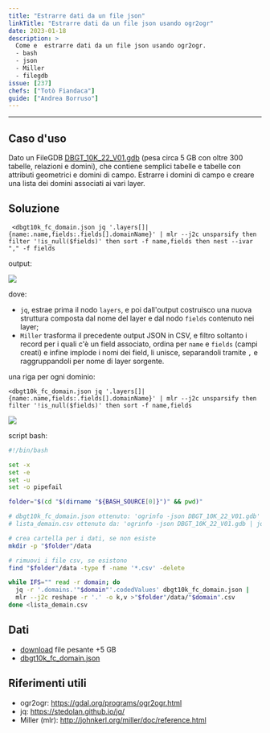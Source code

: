 ```yaml
---
title: "Estrarre dati da un file json"
linkTitle: "Estrarre dati da un file json usando ogr2ogr"
date: 2023-01-18
description: >
  Come e  estrarre dati da un file json usando ogr2ogr.
  - bash
  - json
  - Miller
  - filegdb
issue: [237]
chefs: ["Totò Fiandaca"]
guide: ["Andrea Borruso"]
---
```


---

## Caso d'uso

Dato un FileGDB [DBGT_10K_22_V01.gdb](https://www.sardegnageoportale.it/index.php?xsl=2420&s=40&v=9&c=95645&es=6603&na=1&n=100&esp=1&tb=14401) (pesa circa 5 GB con oltre 300 tabelle, relazioni e domini), che contiene semplici tabelle e tabelle con attributi geometrici e domini di campo. Estrarre i domini di campo e creare una lista dei domini associati ai vari layer.

## Soluzione

```
 <dbgt10k_fc_domain.json jq '.layers[]|{name:.name,fields:.fields[].domainName}' | mlr --j2c unsparsify then filter '!is_null($fields)' then sort -f name,fields then nest --ivar "," -f fields
 ```
 output:

 ![](https://user-images.githubusercontent.com/7631137/213261147-57d108ed-f2aa-4cce-a775-895108c31089.png)

dove:
- `jq`, estrae prima il nodo `layers`, e poi dall'output costruisco una nuova struttura composta dal nome del layer e dal nodo `fields` contenuto nei layer;
- `Miller` trasforma il precedente output JSON in CSV, e filtro soltanto i record per i quali c'è un field associato, ordina per `name` e `fields` (campi creati) e infine implode i nomi dei field, li unisce, separandoli tramite `,` e raggruppandoli per nome di layer sorgente.

una riga per ogni dominio:

```
<dbgt10k_fc_domain.json jq '.layers[]|{name:.name,fields:.fields[].domainName}' | mlr --j2c unsparsify then filter '!is_null($fields)' then sort -f name,fields
```

![](https://user-images.githubusercontent.com/7631137/213261431-2c2e62a7-547a-42de-9f3a-52eda67b1392.png)

script bash:

```sh
#!/bin/bash

set -x
set -e
set -u
set -o pipefail

folder="$(cd "$(dirname "${BASH_SOURCE[0]}")" && pwd)"

# dbgt10k_fc_domain.json ottenuto: 'ogrinfo -json DBGT_10K_22_V01.gdb'
# lista_demain.csv ottenuto da: 'ogrinfo -json DBGT_10K_22_V01.gdb | jq -r '.domains|keys[]''

# crea cartella per i dati, se non esiste
mkdir -p "$folder"/data

# rimuovi i file csv, se esistono
find "$folder"/data -type f -name '*.csv' -delete

while IFS="" read -r domain; do
  jq -r '.domains.'"$domain"'.codedValues' dbgt10k_fc_domain.json |
  mlr --j2c reshape -r '.' -o k,v >"$folder"/data/"$domain".csv
done <lista_demain.csv
```

## Dati

- [download](https://www.sardegnageoportale.it/index.php?xsl=2420&s=40&v=9&c=95645&es=6603&na=1&n=100&esp=1&tb=14401) file pesante +5 GB
- [dbgt10k_fc_domain.json](https://github.com/opendatasicilia/tansignari/files/10609275/dbgt10k_fc_domain.zip)

## Riferimenti utili

- ogr2ogr: <https://gdal.org/programs/ogr2ogr.html>
- jq: <https://stedolan.github.io/jq/>
- Miller (mlr): <http://johnkerl.org/miller/doc/reference.html>

